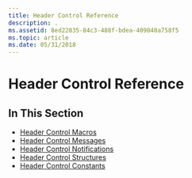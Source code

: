 ```yaml
---
title: Header Control Reference
description: .
ms.assetid: 8ed22835-84c3-488f-bdea-409040a758f5
ms.topic: article
ms.date: 05/31/2018
---
```


# Header Control Reference

## In This Section

-   [Header Control Macros](bumper-header-control-reference-macros.md)
-   [Header Control Messages](bumper-header-control-reference-messages.md)
-   [Header Control Notifications](bumper-header-control-reference-notifications.md)
-   [Header Control Structures](bumper-header-control-reference-structures.md)
-   [Header Control Constants](bumper-header-control-reference-constants.md)

 

 




